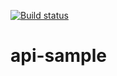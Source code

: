 [![Build status](https://ci.appveyor.com/api/projects/status/8mbw6axkw7t2rc22?svg=true)](https://ci.appveyor.com/project/shyyka/api-sample)

# api-sample
